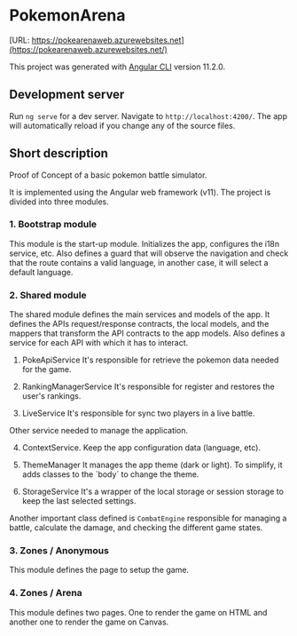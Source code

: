 # PokemonArena

[URL: https://pokearenaweb.azurewebsites.net](https://pokearenaweb.azurewebsites.net/) 

This project was generated with [Angular CLI](https://github.com/angular/angular-cli) version 11.2.0.

## Development server

Run `ng serve` for a dev server. Navigate to `http://localhost:4200/`. The app will automatically reload if you change any of the source files.

## Short description

Proof of Concept of a basic pokemon battle simulator.

It is implemented using the Angular web framework (v11). The project is divided into three modules.

### 1. Bootstrap module

This module is the start-up module. Initializes the app, configures the i18n service, etc.
Also defines a guard that will observe the navigation and check that the route contains a valid language, in another case, it will select a default language.

### 2. Shared module

The shared module defines the main services and models of the app.
It defines the APIs request/response contracts, the local models, and the mappers that transform the API contracts to the app models.
Also defines a service for each API with which it has to interact.

1. PokeApiService
It's responsible for retrieve the pokemon data needed for the game.

2. RankingManagerService
It's responsible for register and restores the user's rankings.

3. LiveService
It's responsible for sync two players in a live battle.

Other service needed to manage the application.

4. ContextService.
Keep the app configuration data (language, etc).

5. ThemeManager
It manages the app theme (dark or light). To simplify, it adds classes to the `body´ to change the theme.

6. StorageService
It's a wrapper of the local storage or session storage to keep the last selected settings.

Another important class defined is `CombatEngine` responsible for managing a battle, calculate the damage, and checking
the different game states.

### 3. Zones / Anonymous

This module defines the page to setup the game.

### 4. Zones / Arena

This module defines two pages. One to render the game on HTML and another one to render the game on Canvas.
